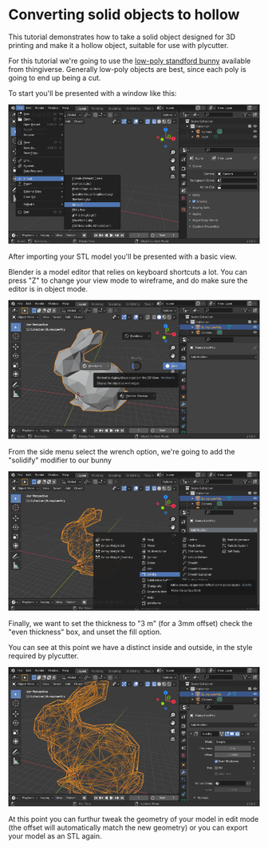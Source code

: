 # Converting solid objects to hollow

This tutorial demonstrates how to take a solid object designed for 3D printing
and make it a hollow object, suitable for use with plycutter.

For this tutorial we're going to use the [low-poly standford
bunny](https://www.thingiverse.com/thing:151081) available from thingiverse.
Generally low-poly objects are best, since each poly is going to end up being a
cut.

To start you'll be presented with a window like this:

![](solid_to_hollow/2020-12-13-143928_960x531_scrot.png)

After importing your STL model you'll be presented with a basic view.

Blender is a model editor that relies on keyboard shortcuts a lot. You can press
"Z" to change your view mode to wireframe, and do make sure the editor is in
object mode.

![](solid_to_hollow/2020-12-13-145459_960x531_scrot.png)

From the side menu select the wrench option, we're going to add the "solidify"
modifier to our bunny

![](solid_to_hollow/2020-12-13-144712_960x531_scrot.png)

Finally, we want to set the thickness to "3 m" (for a 3mm offset) check the
"even thickness" box, and unset the fill option.

You can see at this point we have a distinct inside and outside, in the style
required by plycutter.

![](solid_to_hollow/2020-12-13-144924_960x531_scrot.png)

At this point you can furthur tweak the geometry of your model in edit mode (the offset will automatically match the new geometry) or you can export your model as an STL again.
